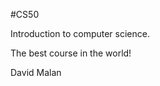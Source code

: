 #CS50



Introduction to computer science.



The best course in the world!



David Malan